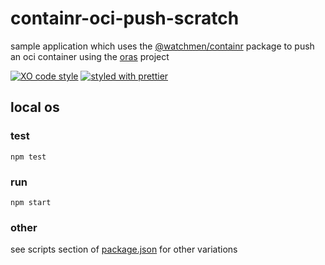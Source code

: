 # containr-oci-push-scratch

sample application which uses the [@watchmen/containr](https://www.npmjs.com/package/@watchmen/containr) package to push an oci container using the [oras](https://oras.land/) project

[![XO code style](https://img.shields.io/badge/code_style-XO-5ed9c7.svg)](https://github.com/sindresorhus/xo)
[![styled with prettier](https://img.shields.io/badge/styled_with-prettier-ff69b4.svg)](https://github.com/prettier/prettier)

## local **os**

### test

```
npm test
```

### run

```
npm start
```

### other

see scripts section of [package.json](package.json) for other variations
